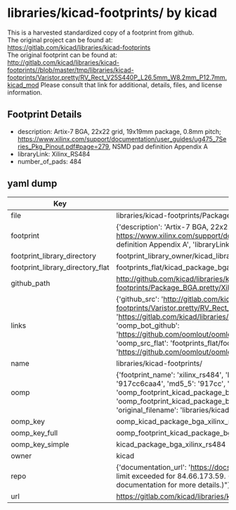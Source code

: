 # libraries/kicad-footprints/ by kicad  
This is a harvested standardized copy of a footprint from github.  
The original project can be found at:  
https://gitlab.com/kicad/libraries/kicad-footprints  
The original footprint can be found at:
http://gitlab.com/kicad/libraries/kicad-footprints//blob/master/tmp/libraries/kicad-footprints/Varistor.pretty/RV_Rect_V25S440P_L26.5mm_W8.2mm_P12.7mm.kicad_mod
Please consult that link for additional, details, files, and license information.  
## Footprint Details
* description: Artix-7 BGA, 22x22 grid, 19x19mm package, 0.8mm pitch; https://www.xilinx.com/support/documentation/user_guides/ug475_7Series_Pkg_Pinout.pdf#page=279, NSMD pad definition Appendix A  
* libraryLink: Xilinx_RS484  
* number_of_pads: 484  
## yaml dump  
| Key | Value |  
| --- | --- |  
| file | libraries/kicad-footprints/Package_BGA.pretty/Xilinx_RS484.kicad_mod |  
| footprint | {'description': 'Artix-7 BGA, 22x22 grid, 19x19mm package, 0.8mm pitch; https://www.xilinx.com/support/documentation/user_guides/ug475_7Series_Pkg_Pinout.pdf#page=279, NSMD pad definition Appendix A', 'libraryLink': 'Xilinx_RS484', 'number_of_pads': 484} |  
| footprint_library_directory | footprint_library_owner/kicad_libraries/kicad-footprints/ |  
| footprint_library_directory_flat | footprints_flat/kicad_package_bga_xilinx_rs484/working |  
| github_path | http://github.com/kicad/libraries/kicad-footprints//blob/master/tmp/libraries/kicad-footprints/Package_BGA.pretty/Xilinx_RS484.kicad_mod |  
| links | {'github_src': 'http://gitlab.com/kicad/libraries/kicad-footprints//blob/master/tmp/libraries/kicad-footprints/Varistor.pretty/RV_Rect_V25S440P_L26.5mm_W8.2mm_P12.7mm.kicad_mod', 'github_src_repo': 'https://gitlab.com/kicad/libraries/kicad-footprints', 'oomp_bot': 'footprints/kicad_package_bga_xilinx_rs484/working', 'oomp_bot_github': 'https://github.com/oomlout/oomlout_oomp_footprint_bot/tree/main/footprints/kicad_package_bga_xilinx_rs484/working', 'oomp_src_flat': 'footprints_flat/footprints_flat/kicad_package_bga_xilinx_rs484/working', 'oomp_src_flat_github': 'https://github.com/oomlout/oomlout_oomp_footprint_src/tree/main/footprints_flat/kicad_package_bga_xilinx_rs484/working'} |  
| name | libraries/kicad-footprints/ |  
| oomp | {'footprint_name': 'xilinx_rs484', 'library_name': 'package_bga', 'md5': '917cc6caa41920f5bf2b38b1a1bfcfc6', 'md5_10': '917cc6caa4', 'md5_5': '917cc', 'md5_6': '917cc6', 'oomp_key': 'oomp_kicad_package_bga_xilinx_rs484', 'oomp_key_extra': 'oomp_footprint_kicad_package_bga_xilinx_rs484', 'oomp_key_full': 'oomp_footprint_kicad_package_bga_xilinx_rs484_917cc6', 'oomp_key_simple': 'kicad_package_bga_xilinx_rs484', 'original_filename': 'libraries/kicad-footprints/Package_BGA.pretty/Xilinx_RS484.kicad_mod', 'owner_name': 'kicad'} |  
| oomp_key | oomp_kicad_package_bga_xilinx_rs484 |  
| oomp_key_full | oomp_footprint_kicad_package_bga_xilinx_rs484 |  
| oomp_key_simple | kicad_package_bga_xilinx_rs484 |  
| owner | kicad |  
| repo | {'documentation_url': 'https://docs.github.com/rest/overview/resources-in-the-rest-api#rate-limiting', 'message': "API rate limit exceeded for 84.66.173.59. (But here's the good news: Authenticated requests get a higher rate limit. Check out the documentation for more details.)"} |  
| url | https://gitlab.com/kicad/libraries/kicad-footprints |  

